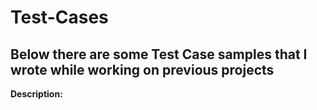 # Test-Cases

Below there are some Test Case samples that I wrote while working on previous projects
----
**Description:**

